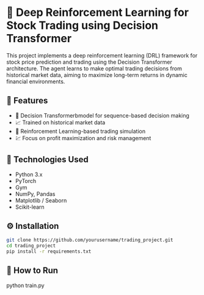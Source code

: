 # 🧠 Deep Reinforcement Learning for Stock Trading using Decision Transformer

This project implements a deep reinforcement learning (DRL) framework for stock price prediction and trading using the Decision Transformer architecture. 
The agent learns to make optimal trading decisions from historical market data, aiming to maximize long-term returns in dynamic financial environments.

## 🚀 Features

- 🧠 Decision Transformerbmodel for sequence-based decision making
- 📈 Trained on historical market data
- 🔁 Reinforcement Learning-based trading simulation
- 💹 Focus on profit maximization and risk management

## 🧰 Technologies Used

- Python 3.x
- PyTorch
- Gym
- NumPy, Pandas
- Matplotlib / Seaborn
- Scikit-learn


## ⚙️ Installation

```bash
git clone https://github.com/yourusername/trading_project.git
cd trading_project
pip install -r requirements.txt
```
## 🏁 How to Run

python train.py

